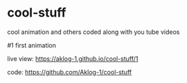 # cool-stuff
cool animation and others coded along with you tube videos

#1 first animation

live view: 
https://aklog-1.github.io/cool-stuff/1

code: 
https://github.com/Aklog-1/cool-stuff
